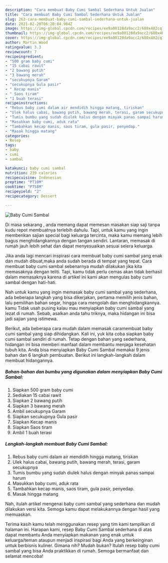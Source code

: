 ```yaml
---
description: "Cara membuat Baby Cumi Sambal Sederhana Untuk Jualan"
title: "Cara membuat Baby Cumi Sambal Sederhana Untuk Jualan"
slug: 263-cara-membuat-baby-cumi-sambal-sederhana-untuk-jualan
date: 2021-02-20T06:20:04.984Z
image: https://img-global.cpcdn.com/recipes/ee9a00128da9acc2/680x482cq70/baby-cumi-sambal-foto-resep-utama.jpg
thumbnail: https://img-global.cpcdn.com/recipes/ee9a00128da9acc2/680x482cq70/baby-cumi-sambal-foto-resep-utama.jpg
cover: https://img-global.cpcdn.com/recipes/ee9a00128da9acc2/680x482cq70/baby-cumi-sambal-foto-resep-utama.jpg
author: Martin Wood
ratingvalue: 3.3
reviewcount: 7
recipeingredient:
- "500 gram baby cumi"
- "15 cabai rawit"
- "2 bawang putih"
- "3 bawang merah"
- "secukupnya Garam"
- "secukupnya Gula pasir"
- " Kecap manis"
- " Saos tiram"
- "1 buah terasi"
recipeinstructions:
- "Rebus baby cumi dalam air mendidih hingga matang, tiriskan"
- "Ulek halus cabai, bawang putih, bawang merah, terasi, garam secukupnya"
- "Tumis bumbu yang sudah diulek halus dengan minyak panas sampai harum"
- "Masukkan baby cumi, aduk rata"
- "Tambahkan kecap manis, saos tiram, gula pasir, penyedap."
- "Masak hingga matang"
categories:
- Resep
tags:
- baby
- cumi
- sambal

katakunci: baby cumi sambal 
nutrition: 239 calories
recipecuisine: Indonesian
preptime: "PT10M"
cooktime: "PT58M"
recipeyield: "2"
recipecategory: Dessert

---
```



![Baby Cumi Sambal](https://img-global.cpcdn.com/recipes/ee9a00128da9acc2/680x482cq70/baby-cumi-sambal-foto-resep-utama.jpg)

Di masa  sekarang , anda memang dapat memesan masakan siap saji tanpa kudu repot membuatnya terlebih dahulu. Tapi, untuk kamu yang ingin memberikan sajian special bagi keluarga tercinta, maka kamu memang lebih bagus menghidangkannya dengan tangan sendiri. Lantaran, memasak di rumah jauh lebih sehat dan dapat menyesuaikan sesuai selera keluarga.

Jika anda lagi mencari inspirasi cara membuat baby cumi sambal yang enak dan mudah dibuat,maka anda sudah berada di tempat yang tepat. Cara membuat baby cumi sambal  sebenarnya mudah dilakukan jika kita memasaknya dengan teliti. Tapi, kamu tidak perlu cemas akan tidak berhasil dalam memasaknya 
karena di artikel ini kami akan mengulas baby cumi sambal dengan hati-hati.  



Nah untuk kamu yang ingin memasak baby cumi sambal yang sederhana, ada beberapa langkah yang bisa dikerjakan, pertama memilih jenis bahan, lalu pemilihan bahan segar, hingga cara mengolah dan menghidangkannya. kamu Tidak usah pusing kalau mau menyiapkan baby cumi sambal yang lezat di rumah. Sebab, asalkan anda  tahu triknya, maka hidangan ini bisa jadi sajian yang istimewa.

Berikut, ada beberapa cara mudah dalam memasak caramembuat baby cumi sambal yang siap dihidangkan. Kali ini, yuk kita coba siapkan baby cumi sambal sendiri di rumah. Tetap dengan bahan yang sederhana, hidangan ini bisa memberi manfaat dalam membantu menjaga kesehatan tubuh kita. Anda bisa menyiapkan Baby Cumi Sambal memakai 9 jenis bahan dan 6 langkah pembuatan. Berikut ini langkah-langkah dalam membuat hidangannya.

<!--inarticleads1-->

##### Bahan-bahan dan bumbu yang digunakan dalam menyiapkan Baby Cumi Sambal:

1. Siapkan 500 gram baby cumi
1. Sediakan 15 cabai rawit
1. Siapkan 2 bawang putih
1. Siapkan 3 bawang merah
1. Ambil secukupnya Garam
1. Siapkan secukupnya Gula pasir
1. Siapkan  Kecap manis
1. Siapkan  Saos tiram
1. Ambil 1 buah terasi




<!--inarticleads2-->

##### Langkah-langkah membuat Baby Cumi Sambal:

1. Rebus baby cumi dalam air mendidih hingga matang, tiriskan
1. Ulek halus cabai, bawang putih, bawang merah, terasi, garam secukupnya
1. Tumis bumbu yang sudah diulek halus dengan minyak panas sampai harum
1. Masukkan baby cumi, aduk rata
1. Tambahkan kecap manis, saos tiram, gula pasir, penyedap.
1. Masak hingga matang




Nah, itulah artikel mengenai  baby cumi sambal  yang sederhana dan mudah dilakukan versi kita. Semoga kamu dapat melakukannya dengan hasil yang memuaskan. 

Terima kasih kamu telah menggunakan resep yang tim kami tampilkan di halaman ini. Harapan kami, resep  Baby Cumi Sambal sederhana di atas dapat membantu Anda menyiapkan makanan yang enak untuk keluarga/teman ataupun menjadi inspirasi bagi Anda yang berkeinginan untuk berbisnis kuliner. Gimana nih? Mudah bukan? Itulah resep baby cumi sambal yang bisa Anda praktikkan di rumah. Semoga bermanfaat dan selamat mencoba!

